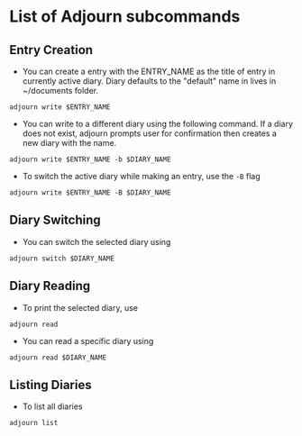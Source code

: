 # List of Adjourn subcommands

## Entry Creation

- You can create a entry with the ENTRY_NAME as the title of entry in currently active diary. Diary defaults to the "default" name in lives in ~/documents folder.

`adjourn write $ENTRY_NAME`


- You can write to a different diary using the following command. If a diary does not exist, adjourn prompts user for confirmation then creates a new diary with the name.

`adjourn write $ENTRY_NAME -b $DIARY_NAME`

- To switch the active diary while making an entry, use the `-B` flag

`adjourn write $ENTRY_NAME -B $DIARY_NAME`

## Diary Switching

- You can switch the selected diary using

`adjourn switch $DIARY_NAME`

## Diary Reading

- To print the selected diary, use

`adjourn read`

- You can read a specific diary using

`adjourn read $DIARY_NAME`

## Listing Diaries

- To list all diaries

`adjourn list`
